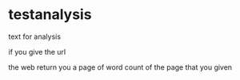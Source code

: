 # testanalysis


text for analysis  

if you give the url  

the web return you a page of word count of the page that you given

